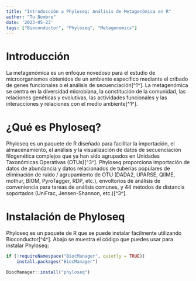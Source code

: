 ```yaml
---
title: "Introducción a Phyloseq: Análisis de Metagenómica en R"
author: "Tu Nombre"
date: '2023-05-23'
tags: ["Bioconductor", "Phyloseq", "Metagenomics"]
--- 
```




# Introducción

La metagenómica es un enfoque novedoso para el estudio de microorganismos obtenidos de un ambiente específico mediante el cribado de genes funcionales o el análisis de secuenciación[^1^]. La metagenómica se centra en la diversidad microbiana, la constitución de la comunidad, las relaciones genéticas y evolutivas, las actividades funcionales y las interacciones y relaciones con el medio ambiente[^1^]. 

# ¿Qué es Phyloseq?

Phyloseq es un paquete de R diseñado para facilitar la importación, el almacenamiento, el análisis y la visualización de datos de secuenciación filogenética complejos que ya han sido agrupados en Unidades Taxonómicas Operativas (OTUs)[^3^]. Phyloseq proporciona importación de datos de abundancia y datos relacionados de tuberías populares de eliminación de ruido / agrupamiento de OTU (DADA2, UPARSE, QIIME, mothur, BIOM, PyroTagger, RDP, etc.), envoltorios de análisis de conveniencia para tareas de análisis comunes, y 44 métodos de distancia soportados (UniFrac, Jensen-Shannon, etc.)[^3^].

# Instalación de Phyloseq

Phyloseq es un paquete de R que se puede instalar fácilmente utilizando Bioconductor[^4^]. Abajo se muestra el código que puedes usar para instalar Phyloseq:


```r
if (!requireNamespace("BiocManager", quietly = TRUE))
    install.packages("BiocManager")

BiocManager::install("phyloseq")
```
